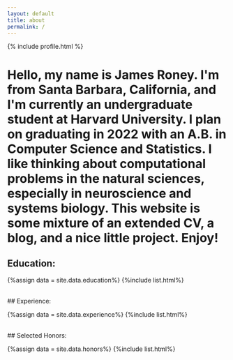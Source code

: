 ```yaml
---
layout: default
title: about
permalink: /
---
```



<div class="row">
  <div class="col-md-3 mt-4 ml-10">
      {% include profile.html %}
  </div>
  <div class="col-md-8 mt-4 offset-md-1">
      <h1>Hello, my name is James Roney. I'm from Santa Barbara, California, and I'm currently an undergraduate student at Harvard University. I plan on graduating in 2022 with an A.B. in Computer Science and Statistics. I like thinking about computational problems in the natural sciences, especially in neuroscience and systems biology. This website is some mixture of an extended CV, a blog, and a nice little project. Enjoy!</h1>
  </div>
</div>

## Education:

{%assign data = site.data.education%}
{%include list.html%}
 
<br>
## Experience:

{%assign data = site.data.experience%}
{%include list.html%}

<br>
## Selected Honors:

{%assign data = site.data.honors%}
{%include list.html%}
